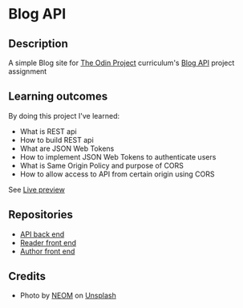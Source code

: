 # Blog API

## Description

A simple Blog site for [The Odin Project](https://www.theodinproject.com/) curriculum's [Blog API](https://www.theodinproject.com/lessons/nodejs-blog-api) project assignment

## Learning outcomes

By doing this project I've learned:

- What is REST api
- How to build REST api
- What are JSON Web Tokens
- How to implement JSON Web Tokens to authenticate users
- What is Same Origin Policy and purpose of CORS
- How to allow access to API from certain origin using CORS

See [Live preview](https://blog-api.pages.dev/posts)

## Repositories

- [API back end](https://github.com/VMadhuranga/blog-api-backend)
- [Reader front end](https://github.com/VMadhuranga/blog-api-reader-frontend)
- [Author front end](https://github.com/VMadhuranga/blog-api-author-frontend)

## Credits

- Photo by <a href="https://unsplash.com/@neom?utm_content=creditCopyText&utm_medium=referral&utm_source=unsplash">NEOM</a> on <a href="https://unsplash.com/photos/a-large-body-of-water-surrounded-by-mountains-LAj90eAXOZA?utm_content=creditCopyText&utm_medium=referral&utm_source=unsplash">Unsplash</a>
